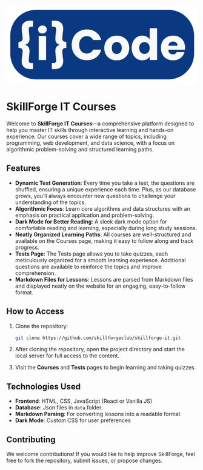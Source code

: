 ![{i}Code Logo](/assets/imgs/web/logo.png)

# SkillForge IT Courses

Welcome to **SkillForge IT Courses**—a comprehensive platform designed to help you master IT skills through interactive learning and hands-on experience. Our courses cover a wide range of topics, including programming, web development, and data science, with a focus on algorithmic problem-solving and structured learning paths.

## Features

- **Dynamic Test Generation**: Every time you take a test, the questions are shuffled, ensuring a unique experience each time. Plus, as our database grows, you’ll always encounter new questions to challenge your understanding of the topics.
- **Algorithmic Focus**: Learn core algorithms and data structures with an emphasis on practical application and problem-solving.
- **Dark Mode for Better Reading**: A sleek dark mode option for comfortable reading and learning, especially during long study sessions.
- **Neatly Organized Learning Paths**: All courses are well-structured and available on the Courses page, making it easy to follow along and track progress.
- **Tests Page**: The Tests page allows you to take quizzes, each meticulously organized for a smooth learning experience. Additional questions are available to reinforce the topics and improve comprehension.
- **Markdown Files for Lessons**: Lessons are parsed from Markdown files and displayed neatly on the website for an engaging, easy-to-follow format.

## How to Access

1. Clone the repository:
   ```bash
   git clone https://github.com/skillforgeclub/skillforge-it.git
   ```

2. After cloning the repository, open the project directory and start the local server for full access to the content.

3. Visit the **Courses** and **Tests** pages to begin learning and taking quizzes.

## Technologies Used

- **Frontend**: HTML, CSS, JavaScript (React or Vanilla JS)
- **Database**: Json files in `data` folder.
- **Markdown Parsing**: For converting lessons into a readable format
- **Dark Mode**: Custom CSS for user preferences

## Contributing

We welcome contributions! If you would like to help improve SkillForge, feel free to fork the repository, submit issues, or propose changes.